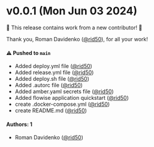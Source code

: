 # v0.0.1 (Mon Jun 03 2024)

:tada: This release contains work from a new contributor! :tada:

Thank you, Roman Davidenko ([@rid50](https://github.com/rid50)), for all your work!

#### ⚠️ Pushed to `main`

- Added deploy.yml file ([@rid50](https://github.com/rid50))
- Added release.yml file ([@rid50](https://github.com/rid50))
- Added deploy.sh file ([@rid50](https://github.com/rid50))
- Added .autorc file ([@rid50](https://github.com/rid50))
- Added amber.yaml secrets file ([@rid50](https://github.com/rid50))
- Added flowise application quickstart ([@rid50](https://github.com/rid50))
- create .docker-compose.yml ([@rid50](https://github.com/rid50))
- create README.md ([@rid50](https://github.com/rid50))

#### Authors: 1

- Roman Davidenko ([@rid50](https://github.com/rid50))

